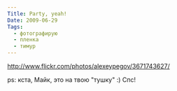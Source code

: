```yaml
---
Title: Party, yeah!
Date: 2009-06-29
Tags:
  - фотографирую
  - пленка
  - тимур
---
```


http://www.flickr.com/photos/alexeypegov/3671743627/

ps: кста, Майк, это на твою "тушку" :) Спс!